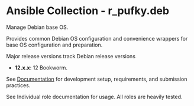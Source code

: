 # Ansible Collection - r_pufky.deb

Manage Debian base OS.

Provides common Debian OS configuration and convenience wrappers for base OS
configuration and preparation.

Major release versions track Debian release versions
* **12.x.x**: 12 Bookworm.

See [Documentation](https://github.com/r-pufky/ansible_collection_docs) for
development setup, requirements, and submission practices.

See Individual role documentation for usage. All roles are heavily tested.
